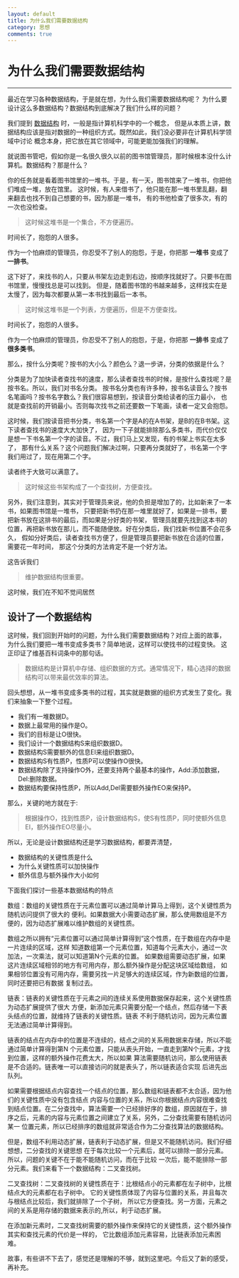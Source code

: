 ```yaml
---
layout: default
title: 为什么我们需要数据结构
category: 思想
comments: true
---
```


# 为什么我们需要数据结构

---

最近在学习各种数据结构，于是就在想，为什么我们需要数据结构呢？
为什么要设计这么多数据结构？数据结构到底解决了我们什么样的问题？    

我们提到 [数据结构](http://zh.wikipedia.org/zh-cn/数据结构) 时，一般是指计算机科学中的一个概念，
但是从本质上讲，数据结构应该是指对数据的一种组织方式。既然如此，我们没必要非在计算机科学领域中讨论
概念本身，把它放在其它领域中，可能更能加强我们的理解。

就说图书管吧，假如你是一名很久很久以前的图书馆管理员，那时候根本没什么计算机。数据结构？那是什么？

你的任务就是看着图书馆里的一堆书。于是，有一天，图书馆来了一堆书，你把他们堆成一堆，放在馆里。
这时候，有人来借书了，他只能在那一堆书里乱翻，翻来翻去也找不到自己想要的书，因为那是一堆书，
有的书他检查了很多次，有的一次也没检查。

> 这时候这堆书是一个集合，不方便遍历。

时间长了，抱怨的人很多。  

作为一个怕麻烦的管理员，你忍受不了别人的抱怨，于是，你把那 **一堆书** 变成了 **一排书**。

这下好了，来找书的人，只要从书架左边走到右边，按顺序找就好了。只要书在图书馆里，慢慢找总是可以找到。
但是，随着图书馆的书越来越多，这样找实在是太慢了，因为每次都要从第一本书找到最后一本书。

> 这时候这堆书是一个列表，方便遍历，但是不方便查找。

时间长了，抱怨的人很多。

作为一个怕麻烦的管理员，你忍受不了别人的抱怨，于是，你把那 **一排书** 变成了 **很多类书**。

那么，按什么分类呢？按书的大小么？颜色么？退一步讲，分类的依据是什么？

分类是为了加快读者查找书的速度，那么读者查找书的时候，是按什么查找呢？是按书名。所以，我们对书名分类。
按书名分类也有许多种，按书名读音么？按书名笔画吗？按书名字数么？我们很容易想到，按读音分类给读者的压力最小，
也就是查找前的开销最小。否则每次找书之前还要数一下笔画，读者一定又会抱怨。

这时候，我们按读音把书分类，书名第一个字是A的在A书架，是B的在B书架。这下读者查找书的速度大大加快了，
因为一下子就能排除那么多类书，而代价仅仅是想一下书名第一个字的读音。不过，我们马上又发现，有的书架上书实在太多了，
那有什么关系？这个问题我们解决过啊，只要再分类就好了，书名第一个字我们用过了，现在用第二个字。

读者终于大致可以满意了。

> 这时候这些书架构成了一个查找树，方便查找。

另外，我们注意到，其实对于管理员来说，他的负担是增加了的，比如新来了一本书，如果图书馆是一堆书，
只要把新书扔在那一堆里就好了，如果是一排书，要把新书放在这排书的最后，而如果是分好类的书架，
管理员就要先找到这本书的位置，再把新书放在那儿，而不能随便放。好在分类后，我们找新书位置不会花多久，
假如分好类后，读者查找书方便了，但是管理员要把新书放在合适的位置，需要花一年时间，
那这个分类的方法肯定不是一个好方法。   

这告诉我们

> 维护数据结构很重要。

这时候，我们在不知不觉间居然

## 设计了一个数据结构

这时候，我们回到开始时的问题，为什么我们需要数据结构？对应上面的故事，
为什么我们要把一堆书变成多类书？简单地说，这样可以使找书的过程变快。
这正印证了维基百科词条中的那句话。

> 数据结构是计算机中存储、组织数据的方式。通常情况下，精心选择的数据结构可以带来最优效率的算法。

回头想想，从一堆书变成多类书的过程，其实就是数据的组织方式发生了变化。我们来抽象一下整个过程。

* 我们有一堆数据D。
* 数据上最常用的操作是O。
* 我们的目标是让O很快。
* 我们设计一个数据结构S来组织数据D。
* 数据结构S需要额外的信息EI来组织数据D。
* 数据结构S有性质P，性质P可以使操作O很快。
* 数据结构除了支持操作O外，还要支持两个最基本的操作，Add:添加数据，Del:删除数据。
* 数据结构要保持性质P，所以Add,Del需要额外操作EO来保持P。

那么，关键的地方就在于:

> 根据操作O，找到性质P，设计数据结构S，使S有性质P，同时使额外信息EI，额外操作EO尽量小。

所以，无论是设计数据结构还是学习数据结构，都要弄清楚，

* 数据结构的关键性质是什么
* 为什么关键性质可以加快操作
* 额外信息与额外操作大小如何

下面我们探讨一些基本数据结构的特点

数组：数组的关键性质在于元素位置可以通过简单计算马上得到，这个关键性质为随机访问提供了很大的
便利。如果数据大小需要动态扩展，那么使用数组是不方便的，因为动态扩展难以维护数组的关键性质。

数组之所以拥有“元素位置可以通过简单计算得到”这个性质，在于数组在内存中是一片连续的区域，这样
知道数组第一个元素位置，知道每个元素大小，通过一次加法，一次乘法，就可以知道第N个元素的位置。
如果数组需要动态扩展，如果这片连续区域相邻的地方有可用内存，那么额外操作是分配这块区域给数组，
如果相邻位置没有可用内存，需要另找一片足够大的连续区域，作为新数组的位置，同时还要把已有数据
复制过去。


链表：链表的关键性质在于元素之间的连续关系使用数据保存起来，这个关键性质为动态扩展提供了很大
方便，新添加元素只需要分配一个结点，然后存储一下表头结点的位置，就维持了链表的关键性质。链表
不利于随机访问，因为元素位置无法通过简单计算得到。

链表的结点在内存中的位置是不连续的，结点之间的关系用数据来存储，所以不能通过简单计算得到第N
个元素位置，只能从表头开始，一直走到第N个元素，才找到位置，这样的额外操作花费太大，所以如果
算法需要随机访问，那么使用链表是不合适的。链表唯一可以直接访问的就是表头了，所以链表适合实现
后进先出队列。

如果需要根据结点内容查找一个结点的位置，那么数组和链表都不太合适，因为他们的关键性质中没有包含结点
内容与位置的关系，所以你根据结点内容很难查找到结点位置。在二分查找中，算法需要一个已经排好序的
数组，原因就在于，排序之后，元素的内容与元素位置之间建立了关系，另外，二分查找需要有随机访问某一
位置元素，所以已经排序的数组就非常适合作为二分查找算法的数据结构。

但是，数组不利用动态扩展，链表利于动态扩展，但是又不能随机访问。我们仔细想想，二分查找的关键思想
在于每次比较一个元素后，就可以排除一部分元素。所以，问题的关键不在于能不能随机访问，而在于比较
一次后，能不能排除一部分元素。我们来看下一个数据结构：二叉查找树。

二叉查找树：二叉查找树的关键性质在于：比根结点小的元素都在左子树中，比根结点大的元素都在右子树中。
它的关键性质体现了内容与位置的关系，并且每次与根结点比较后，我们就排除了一个子树，
所以它方便查找。另一方面，元素之间的关系是用存储的数据来表示的,所以，利于动态扩展。

在添加新元素时，二叉查找树需要的额外操作来保持它的关键性质，这个额外操作其实和查找元素的代价是一样的，
它比数组添加元素容易，比链表添加元素困难。

故事，有些讲不下去了，感觉还是理解的不够，就到这里吧。今后又了新的感受，再补充。

